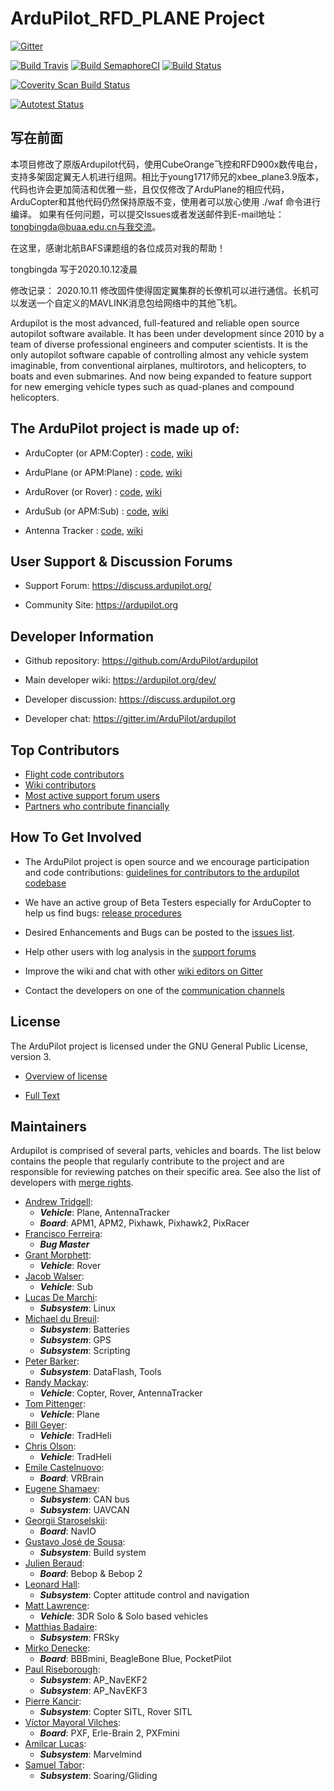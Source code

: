# ArduPilot_RFD_PLANE Project

[![Gitter](https://badges.gitter.im/Join%20Chat.svg)](https://gitter.im/ArduPilot/ardupilot?utm_source=badge&utm_medium=badge&utm_campaign=pr-badge&utm_content=badge)

[![Build Travis](https://travis-ci.org/ArduPilot/ardupilot.svg?branch=master)](https://travis-ci.org/ArduPilot/ardupilot) [![Build SemaphoreCI](https://semaphoreci.com/api/v1/ardupilot/ardupilot/branches/master/badge.svg)](https://semaphoreci.com/ardupilot/ardupilot) [![Build Status](https://dev.azure.com/ardupilot-org/ardupilot/_apis/build/status/ArduPilot.ardupilot?branchName=master)](https://dev.azure.com/ardupilot-org/ardupilot/_build/latest?definitionId=1&branchName=master)

[![Coverity Scan Build Status](https://scan.coverity.com/projects/5331/badge.svg)](https://scan.coverity.com/projects/ardupilot-ardupilot)

[![Autotest Status](https://autotest.ardupilot.org/autotest-badge.svg)](https://autotest.ardupilot.org/)

## 写在前面 ##
本项目修改了原版Ardupilot代码，使用CubeOrange飞控和RFD900x数传电台，支持多架固定翼无人机进行组网。相比于young1717师兄的xbee_plane3.9版本，代码也许会更加简洁和优雅一些，且仅仅修改了ArduPlane的相应代码，ArduCopter和其他代码仍然保持原版不变，使用者可以放心使用 ./waf 命令进行编译。
如果有任何问题，可以提交Issues或者发送邮件到E-mail地址：tongbingda@buaa.edu.cn与我交流。

在这里，感谢北航BAFS课题组的各位成员对我的帮助！

tongbingda 写于2020.10.12凌晨

修改记录：
2020.10.11 修改固件使得固定翼集群的长僚机可以进行通信。长机可以发送一个自定义的MAVLINK消息包给网络中的其他飞机。

Ardupilot is the most advanced, full-featured and reliable open source autopilot software available. It has
been under development since 2010 by a team of diverse professional engineers and computer scientists. It is
the only autopilot software capable of controlling almost any vehicle system imaginable, from conventional
airplanes, multirotors, and helicopters, to boats and even submarines. And now being expanded to feature
support for new emerging vehicle types such as quad-planes and compound helicopters.

## The ArduPilot project is made up of: ##

- ArduCopter (or APM:Copter) : [code](https://github.com/ArduPilot/ardupilot/tree/master/ArduCopter), [wiki](https://ardupilot.org/copter/index.html)

- ArduPlane (or APM:Plane) : [code](https://github.com/ArduPilot/ardupilot/tree/master/ArduPlane), [wiki](https://ardupilot.org/plane/index.html)

- ArduRover (or Rover) : [code](https://github.com/ArduPilot/ardupilot/tree/master/Rover), [wiki](https://ardupilot.org/rover/index.html)

- ArduSub (or APM:Sub) : [code](https://github.com/ArduPilot/ardupilot/tree/master/ArduSub), [wiki](http://ardusub.com/)

- Antenna Tracker : [code](https://github.com/ArduPilot/ardupilot/tree/master/AntennaTracker), [wiki](https://ardupilot.org/antennatracker/index.html)

## User Support & Discussion Forums ##

- Support Forum: <https://discuss.ardupilot.org/>

- Community Site: <https://ardupilot.org>

## Developer Information ##

- Github repository: <https://github.com/ArduPilot/ardupilot>

- Main developer wiki: <https://ardupilot.org/dev/>

- Developer discussion: <https://discuss.ardupilot.org>

- Developer chat: <https://gitter.im/ArduPilot/ardupilot>

## Top Contributors ##

- [Flight code contributors](https://github.com/ArduPilot/ardupilot/graphs/contributors)
- [Wiki contributors](https://github.com/ArduPilot/ardupilot_wiki/graphs/contributors)
- [Most active support forum users](https://discuss.ardupilot.org/u?order=post_count&period=quarterly)
- [Partners who contribute financially](https://ardupilot.org/about/Partners)

## How To Get Involved ##

- The ArduPilot project is open source and we encourage participation and code contributions: [guidelines for contributors to the ardupilot codebase](https://ardupilot.org/dev/docs/contributing.html)

- We have an active group of Beta Testers especially for ArduCopter to help us find bugs: [release procedures](https://dev.ardupilot.org/wiki/release-procedures)

- Desired Enhancements and Bugs can be posted to the [issues list](https://github.com/ArduPilot/ardupilot/issues).

- Help other users with log analysis in the [support forums](https://discuss.ardupilot.org/)

- Improve the wiki and chat with other [wiki editors on Gitter](https://gitter.im/ArduPilot/ardupilot_wiki)

- Contact the developers on one of the [communication channels](https://ardupilot.org/copter/docs/common-contact-us.html)

## License ##

The ArduPilot project is licensed under the GNU General Public
License, version 3.

- [Overview of license](https://dev.ardupilot.com/wiki/license-gplv3)

- [Full Text](https://github.com/ArduPilot/ardupilot/blob/master/COPYING.txt)

## Maintainers ##

Ardupilot is comprised of several parts, vehicles and boards. The list below
contains the people that regularly contribute to the project and are responsible
for reviewing patches on their specific area.  See also the list of developers with [merge rights](https://github.com/orgs/ArduPilot/teams/ardupilot-maintainers/members).

- [Andrew Tridgell](https://github.com/tridge):
  - ***Vehicle***: Plane, AntennaTracker
  - ***Board***: APM1, APM2, Pixhawk, Pixhawk2, PixRacer
- [Francisco Ferreira](https://github.com/oxinarf):
  - ***Bug Master***
- [Grant Morphett](https://github.com/gmorph):
  - ***Vehicle***: Rover
- [Jacob Walser](https://github.com/jaxxzer):
  - ***Vehicle***: Sub
- [Lucas De Marchi](https://github.com/lucasdemarchi):
  - ***Subsystem***: Linux
- [Michael du Breuil](https://github.com/WickedShell):
  - ***Subsystem***: Batteries
  - ***Subsystem***: GPS
  - ***Subsystem***: Scripting
- [Peter Barker](https://github.com/peterbarker):
  - ***Subsystem***: DataFlash, Tools
- [Randy Mackay](https://github.com/rmackay9):
  - ***Vehicle***: Copter, Rover, AntennaTracker
- [Tom Pittenger](https://github.com/magicrub):
  - ***Vehicle***: Plane
- [Bill Geyer](https://github.com/bnsgeyer):
  - ***Vehicle***: TradHeli
- [Chris Olson](https://github.com/ChristopherOlson):
  - ***Vehicle***: TradHeli
- [Emile Castelnuovo](https://github.com/emilecastelnuovo):
  - ***Board***: VRBrain
- [Eugene Shamaev](https://github.com/EShamaev):
  - ***Subsystem***: CAN bus
  - ***Subsystem***: UAVCAN
- [Georgii Staroselskii](https://github.com/staroselskii):
  - ***Board***: NavIO
- [Gustavo José de Sousa](https://github.com/guludo):
  - ***Subsystem***: Build system
- [Julien Beraud](https://github.com/jberaud):
  - ***Board***: Bebop & Bebop 2
- [Leonard Hall](https://github.com/lthall):
  - ***Subsystem***: Copter attitude control and navigation
- [Matt Lawrence](https://github.com/Pedals2Paddles):
  - ***Vehicle***: 3DR Solo & Solo based vehicles
- [Matthias Badaire](https://github.com/badzz):
  - ***Subsystem***: FRSky
- [Mirko Denecke](https://github.com/mirkix):
  - ***Board***: BBBmini, BeagleBone Blue, PocketPilot
- [Paul Riseborough](https://github.com/priseborough):
  - ***Subsystem***: AP_NavEKF2
  - ***Subsystem***: AP_NavEKF3
- [Pierre Kancir](https://github.com/khancyr):
  - ***Subsystem***: Copter SITL, Rover SITL
- [Víctor Mayoral Vilches](https://github.com/vmayoral):
  - ***Board***: PXF, Erle-Brain 2, PXFmini
- [Amilcar Lucas](https://github.com/amilcarlucas):
  - ***Subsystem***: Marvelmind
- [Samuel Tabor](https://github.com/samuelctabor):
  - ***Subsystem***: Soaring/Gliding
